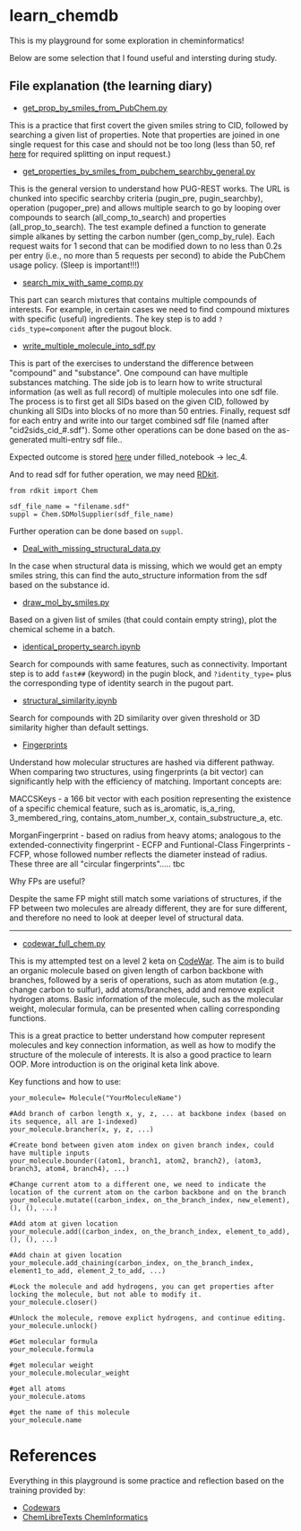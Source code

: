 # learn_chemdb

This is my playground for some exploration in cheminformatics!

Below are some selection that I found useful and intersting during study.

## File explanation (the learning diary)


- [get_prop_by_smiles_from_PubChem.py](https://github.com/xueannafang/learn_chemdb/blob/main/get_prop_by_smiles_from_PubChem.py)

This is a practice that first covert the given smiles string to CID, followed by searching a given list of properties. Note that properties are joined in one single request for this case and should not be too long (less than 50, ref [here](https://chem.libretexts.org/Courses/Intercollegiate_Courses/Cheminformatics/01%3A_Introduction/1.10%3A_Python_Assignment_1) for required splitting on input request.)



- [get_properties_by_smiles_from_pubchem_searchby_general.py](https://github.com/xueannafang/learn_chemdb/blob/main/get_properties_by_smiles_from_pubchem_searchby_general.py)

This is the general version to understand how PUG-REST works. The URL is chunked into specific searchby criteria (pugin_pre, pugin_searchby), operation (pugoper_pre) and allows multiple search to go by looping over compounds to search (all_comp_to_search) and properties (all_prop_to_search). The test example defined a function to generate simple alkanes by setting the carbon number (gen_comp_by_rule). Each request waits for 1 second that can be modified down to no less than 0.2s per entry (i.e., no more than 5 requests per second) to abide the PubChem usage policy. (Sleep is important!!!)

- [search_mix_with_same_comp.py](https://github.com/xueannafang/learn_chemdb/blob/main/search_mix_with_same_comp.py)

This part can search mixtures that contains multiple compounds of interests. For example, in certain cases we need to find compound mixtures with specific (useful) ingredients. The key step is to add ```?cids_type=component``` after the pugout block.

- [write_multiple_molecule_into_sdf.py](https://github.com/xueannafang/learn_chemdb/blob/main/write_multiple_molecule_into_sdf.py)

This is part of the exercises to understand the difference between "compound" and "substance". One compound can have multiple substances matching. The side job is to learn how to write structural information (as well as full record) of multiple molecules into one sdf file. The process is to first get all SIDs based on the given CID, followed by chunking all SIDs into blocks of no more than 50 entries. Finally, request sdf for each entry and write into our target combined sdf file (named after "cid2sids_cid_#.sdf"). Some other operations can be done based on the as-generated multi-entry sdf file..

Expected outcome is stored [here](https://github.com/xueannafang/learn_chemdb/blob/main/practice_from_cheminfo_with_filled_notebook/lec_4/cid2sids-uracil.sdf) under filled_notebook -> lec_4.

And to read sdf  for futher operation, we may need [RDkit](https://www.rdkit.org/docs/GettingStartedInPython.html).

```
from rdkit import Chem

sdf_file_name = "filename.sdf"
suppl = Chem.SDMolSupplier(sdf_file_name)

```

Further operation can be done based on ```suppl```.


- [Deal_with_missing_structural_data.py](https://github.com/xueannafang/learn_chemdb/blob/main/deal_with_missing_structural_data.py)

In the case when structural data is missing, which we would get an empty smiles string, this can find the auto_structure information from the sdf based on the substance id.


- [draw_mol_by_smiles.py](https://github.com/xueannafang/learn_chemdb/blob/main/draw_mol_by_smiles.ipynb)

Based on a given list of smiles (that could contain empty string), plot the chemical scheme in a batch.

- [identical_property_search.ipynb](https://github.com/xueannafang/learn_chemdb/blob/main/identical_property_search.ipynb)

Search for compounds with same features, such as connectivity. Important step is to add ```fast##``` (keyword) in the pugin block, and ```?identity_type=``` plus the corresponding type of identity search in the pugout part.

- [structural_similarity.ipynb](https://github.com/xueannafang/learn_chemdb/blob/main/structural_similarity.ipynb)

Search for compounds with 2D similarity over given threshold or 3D similarity higher than default settings. 

- [Fingerprints](https://github.com/xueannafang/learn_chemdb/blob/main/fingerprint.ipynb)

Understand how molecular structures are hashed via different pathway. When comparing two structures, using fingerprints (a bit vector) can significantly help with the efficiency of matching. Important concepts are:

 MACCSKeys - a 166 bit vector with each position representing the existence of a specific chemical feature, such as is_aromatic, is_a_ring, 3_membered_ring, contains_atom_number_x, contain_substructure_a, etc.
 
 MorganFingerprint - based on radius from heavy atoms; analogous to the extended-connectivity fingerprint - ECFP and Funtional-Class Fingerprints - FCFP, whose followed number reflects the diameter instead of radius. These three are all "circular fingerprints"..... tbc

 Why FPs are useful?

 Despite the same FP might still match some variations of structures, if the FP between two molecules are already different, they are for sure different, and therefore no need to look at deeper level of structural data.



---------------

- [codewar_full_chem.py](https://github.com/xueannafang/learn_chemdb/blob/main/codewar_full_chem.py)

This is my attempted test on a level 2 keta on [CodeWar](https://www.codewars.com/kata/5a27ca7ab6cfd70f9300007a). The aim is to build an organic molecule based on given length of carbon backbone with branches, followed by a seris of operations, such as atom mutation (e.g., change carbon to sulfur), add atoms/branches, add and remove explicit hydrogen atoms. Basic information of the molecule, such as the molecular weight, molecular formula, can be presented when calling corresponding functions.

This is a great practice to better understand how computer represent molecules and key connection information, as well as how to modify the structure of the molecule of interests. It is also a good practice to learn OOP. More introduction is on the original keta link above.

Key functions and how to use:

```
your_molecule= Molecule("YourMoleculeName")

#Add branch of carbon length x, y, z, ... at backbone index (based on its sequence, all are 1-indexed)
your_molecule.brancher(x, y, z, ...)

#Create bond between given atom index on given branch index, could have multiple inputs
your_molecule.bounder((atom1, branch1, atom2, branch2), (atom3, branch3, atom4, branch4), ...)

#Change current atom to a different one, we need to indicate the location of the current atom on the carbon backbone and on the branch
your_molecule.mutate((carbon_index, on_the_branch_index, new_element), (), (), ...)

#Add atom at given location
your_molecule.add((carbon_index, on_the_branch_index, element_to_add), (), (), ...)

#Add chain at given location
your_molecule.add_chaining(carbon_index, on_the_branch_index, element1_to_add, element_2_to_add, ...)

#Lock the molecule and add hydrogens, you can get properties after locking the molecule, but not able to modify it.
your_molecule.closer()

#Unlock the molecule, remove explict hydrogens, and continue editing.
your_molecule.unlock()

#Get molecular formula
your_molecule.formula

#get molecular weight
your_molecule.molecular_weight

#get all atoms
your_molecule.atoms

#get the name of this molecule
your_molecule.name

```


# References

Everything in this playground is some practice and reflection based on the training provided by:

- [Codewars](https://www.codewars.com/)
- [ChemLibreTexts ChemInformatics](https://chem.libretexts.org/Courses/Intercollegiate_Courses/Cheminformatics)

